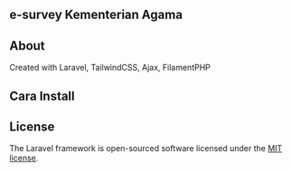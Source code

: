 ## e-survey Kementerian Agama

## About

Created with Laravel, TailwindCSS, Ajax, FilamentPHP 

## Cara Install


## License

The Laravel framework is open-sourced software licensed under the [MIT license](https://opensource.org/licenses/MIT).
